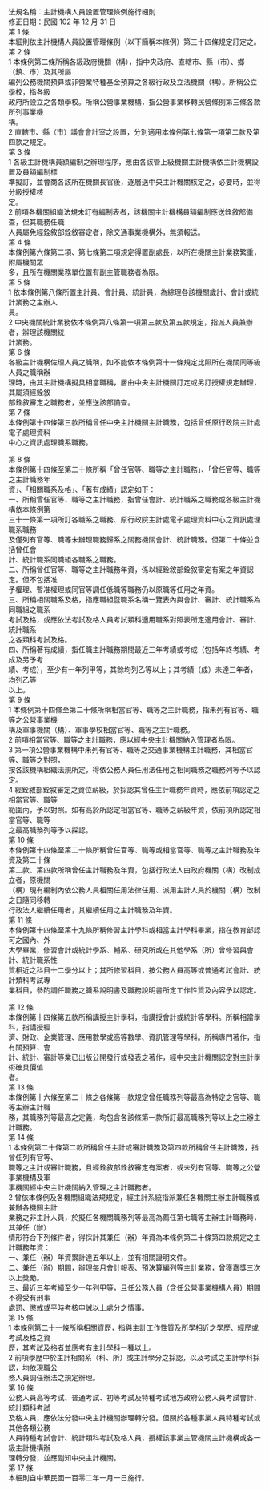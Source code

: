 法規名稱：主計機構人員設置管理條例施行細則  
修正日期：民國 102 年 12 月 31 日  
第 1 條  
本細則依主計機構人員設置管理條例（以下簡稱本條例）第三十四條規定訂定之。  
第 2 條  
1 本條例第二條所稱各級政府機關（構），指中央政府、直轄市、縣（市）、鄉（鎮、市）及其所屬  
編列公務機關預算或非營業特種基金預算之各級行政及立法機關（構）。所稱公立學校，指各級  
政府所設立之各類學校。所稱公營事業機構，指公營事業移轉民營條例第三條各款所列事業機  
構。  
2 直轄市、縣（市）議會會計室之設置，分別適用本條例第七條第一項第二款及第四款之規定。  
第 3 條  
1 各級主計機構員額編制之辦理程序，應由各該管上級機關主計機構依主計機構設置及員額編制標  
準擬訂，並會商各該所在機關長官後，逐層送中央主計機關核定之，必要時，並得分級授權核  
定。  
2 前項各機關組織法規未訂有編制表者，該機關主計機構員額編制應送銓敘部備查，但其職務任職  
人員屬免經銓敘部銓敘審定者，除交通事業機構外，無須報送。  
第 4 條  
本條例第六條第二項、第七條第二項規定得置副處長，以所在機關主計業務繁重，附屬機關眾  
多，且所在機關業務單位置有副主管職務者為限。  
第 5 條  
1 依本條例第八條所置主計員、會計員、統計員，為綜理各該機關歲計、會計或統計業務之主辦人  
員。  
2 中央機關統計業務依本條例第八條第一項第三款及第五款規定，指派人員兼辦者，辦理該機關統  
計業務。  
第 6 條  
各級主計機構佐理人員之職稱，如不能依本條例第十一條規定比照所在機關同等級人員之職稱辦  
理時，由其主計機構擬具相當職稱，層由中央主計機關訂定或另訂授權規定辦理，其屬須經銓敘  
部銓敘審定之職務者，並應送該部備查。  
第 7 條  
本條例第十四條第三款所稱曾任中央主計機關主計職務，包括曾任原行政院主計處電子處理資料  
中心之資訊處理職系職務。  


第 8 條  
本條例第十四條至第二十條所稱「曾任官等、職等之主計職務」、「曾任官等、職等之主計職務年  
資」、「相關職系及格」、「著有成績」認定如下：  
一、所稱曾任官等、職等之主計職務，指曾任會計、統計職系之職務或各級主計機構依本條例第  
三十一條第一項所訂各職系之職務、原行政院主計處電子處理資料中心之資訊處理職系職務  
及僅列有官等、職等未辦理職務歸系之關務機關會計、統計職務。但第二十條並含括曾任會  
計、統計職系同職組各職系之職務。  
二、所稱曾任官等、職等之主計職務年資，係以經銓敘部銓敘審定有案之年資認定。但不包括准  
予權理、暫准權理或同官等調任低職等職務仍以原職等任用之年資。  
三、所稱相關職系及格，指應職組暨職系名稱一覽表內與會計、審計、統計職系為同職組之職系  
考試及格，或應依法考試及格人員考試類科適用職系對照表所定適用會計、審計、統計職系  
之各類科考試及格。  
四、所稱著有成績，指任職主計職務期間最近三年考績或考成（包括年終考績、考成及另予考  
績、考成），至少有一年列甲等，其餘均列乙等以上；其考績（成）未達三年者，均列乙等  
以上。  
第 9 條  
1 本條例第十四條至第二十條所稱相當官等、職等之主計職務，指未列有官等、職等之公營事業機  
構及軍事機關（構）、軍事學校相當官等、職等之主計職務。  
2 前項相當官等、職等之主計職務，應以經中央主計機關納入管理者為限。  
3 第一項公營事業機構中未列有官等、職等之交通事業機構主計職務，其相當官等、職等之對照，  
按各該機構組織法規所定，得依公務人員任用法任用之相同職務之職務列等予以認定。  
4 經銓敘部銓敘審定之資位薪級，於採認其曾任主計職務年資時，應依前項認定之相當官等、職等  
範圍內，予以對照。如有高於所認定相當官等、職等之薪級年資，依前項所認定相當官等、職等  
之最高職務列等予以採認。  
第 10 條  
本條例第十四條至第二十條所稱曾任官等、職等或相當官等、職等之主計職務及年資及第二十條  
第二款、第四款所稱曾任主計職務及年資，包括行政法人由政府機關（構）改制成立者，原機關  
（構）現有編制內依公務人員相關任用法律任用、派用主計人員於機關（構）改制之日隨同移轉  
行政法人繼續任用者，其繼續任用之主計職務及年資。  
第 11 條  
本條例第十四條至第十九條所稱修習主計學科或相當主計學科畢業，指在教育部認可之國內、外  
大學畢業，修習會計或統計學系、輔系、研究所或在其他學系（所）曾修習與會計、統計職系性  
質相近之科目十二學分以上；其所修習科目，按公務人員高等或普通考試會計、統計類科考試專  
業科目，參酌調任職務之職系說明書及職務說明書所定工作性質及內容予以認定。  


第 12 條  
本條例第十四條第五款所稱講授主計學科，指講授會計或統計等學科。所稱相當學科，指講授經  
濟、財政、企業管理、應用數學或高等數學、資訊管理等學科。所稱專門著作，指有關預算、會  
計、統計、審計等業已出版公開發行或發表之著作，經中央主計機關認定對主計學術確具價值  
者。  
第 13 條  
本條例第十六條至第二十條之各條第一款規定曾任職務列等最高為特定之官等、職等主辦主計職  
務，其職務列等最高之定義，均包含各該條第一款所訂最高職務列等以上之主辦主計職務。  
第 14 條  
1 本條例第二十條第二款所稱曾任主計或審計職務及第四款所稱曾任主計職務，指曾任列有官等、  
職等之主計或審計職務，且經銓敘部銓敘審定有案者，或未列有官等、職等之公營事業機構及軍  
事機關經中央主計機關納入管理之主計職務者。  
2 曾依本條例及各機關組織法規規定，經主計系統指派兼任各機關主辦主計職務或兼辦各機關主計  
業務之非主計人員，於擬任各機關職務列等最高為薦任第七職等主辦主計職務時，其兼任（辦）  
情形符合下列條件者，得採計其兼任（辦）年資為本條例第二十條第四款規定之主計職務年資：  
一、兼任（辦）年資累計達五年以上，並有相關證明文件。  
二、兼任（辦）期間，辦理每月會計報表、預決算編列等主計業務，曾獲嘉獎三次以上獎勵。  
三、最近三年考績至少一年列甲等，且任公務人員（含任公營事業機構人員）期間不得受有刑事  
處罰、懲戒或平時考核申誡以上處分之情事。  
第 15 條  
1 本條例第二十一條所稱相關資歷，指與主計工作性質及所學相近之學歷、經歷或考試及格之資  
歷，其考試及格者並應考有主計學科一種以上。  
2 前項學歷中於主計相關系（科、所）或主計學分之採認，以及考試之主計學科採認，均依現職公  
務人員調任辦法之規定辦理。  
第 16 條  
公務人員高等考試、普通考試、初等考試及特種考試地方政府公務人員考試會計、統計類科考試  
及格人員，應依法分發中央主計機關辦理轉分發。但關於各種事業人員特種考試或其他各類公務  
人員特種考試會計、統計類科考試及格人員，授權該事業主管機關主計機構或各一級主計機構辦  
理轉分發，並應副知中央主計機關。  
第 17 條  
本細則自中華民國一百零二年一月一日施行。  


